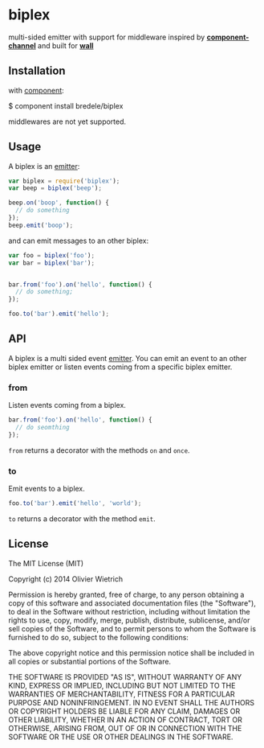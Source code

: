 biplex
======

multi-sided emitter with support for middleware inspired by **[component-channel](http://github.com/bredele/channel)** and built for **[wall](http://github.com/bredele/wall)**


## Installation

with [component](http://github.com/component/component):

  $ component install bredele/biplex


middlewares are not yet supported.

## Usage

  A biplex is an [emitter](http://github.com/component/emitter):

```js
var biplex = require('biplex');
var beep = biplex('beep');

beep.on('boop', function() {
  // do something
});
beep.emit('boop');
```

  and can emit messages to an other biplex:

```js
var foo = biplex('foo');
var bar = biplex('bar');


bar.from('foo').on('hello', function() {
  // do something;
});

foo.to('bar').emit('hello');
```

## API

  A biplex is a multi sided event [emitter](http://github.com/component/emitter). You can emit an event to an other
  biplex emitter or listen events coming from a specific biplex emitter.

### from

  Listen events coming from a biplex.

```js
bar.from('foo').on('hello', function() {
  // do seomthing
});
```

  `from` returns a decorator with the methods `on` and `once`.
  

### to

  Emit events to a biplex.

```js
foo.to('bar').emit('hello', 'world');
```

  `to` returns a decorator with the method `emit`.


## License

The MIT License (MIT)

Copyright (c) 2014 Olivier Wietrich

Permission is hereby granted, free of charge, to any person obtaining a copy
of this software and associated documentation files (the "Software"), to deal
in the Software without restriction, including without limitation the rights
to use, copy, modify, merge, publish, distribute, sublicense, and/or sell
copies of the Software, and to permit persons to whom the Software is
furnished to do so, subject to the following conditions:

The above copyright notice and this permission notice shall be included in all
copies or substantial portions of the Software.

THE SOFTWARE IS PROVIDED "AS IS", WITHOUT WARRANTY OF ANY KIND, EXPRESS OR
IMPLIED, INCLUDING BUT NOT LIMITED TO THE WARRANTIES OF MERCHANTABILITY,
FITNESS FOR A PARTICULAR PURPOSE AND NONINFRINGEMENT. IN NO EVENT SHALL THE
AUTHORS OR COPYRIGHT HOLDERS BE LIABLE FOR ANY CLAIM, DAMAGES OR OTHER
LIABILITY, WHETHER IN AN ACTION OF CONTRACT, TORT OR OTHERWISE, ARISING FROM,
OUT OF OR IN CONNECTION WITH THE SOFTWARE OR THE USE OR OTHER DEALINGS IN THE
SOFTWARE.

